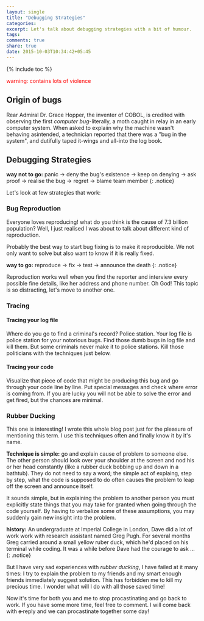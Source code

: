 ```yaml
---
layout: single
title: "Debugging Strategies"
categories:
excerpt: Let's talk about debugging strategies with a bit of humour.
tags:
comments: true
share: true
date: 2015-10-03T10:34:42+05:45
---
```

{% include toc %}

<p style="color:red">warning: contains lots of violence</p>

## Origin of bugs
Rear Admiral Dr. Grace Hopper, the inventer of COBOL, is credited with observing the first *computer bug*-literally, a moth caught in relay in an early computer system. When asked to explaiin why the machine wasn't behaving asintended, a technician reported that there was a "bug in the system", and dutifully taped it-wings and all-into the log book.

## Debugging Strategies

**way not to go:** panic -> deny the bug's existence -> keep on denying -> ask proof -> realise the bug -> regret -> blame team member
{: .notice}

Let's look at few strategies that work:

### Bug Reproduction
Everyone loves reproducing! what do you think is the cause of 7.3 billion population? Well, I just realised I was about to talk about different kind of reproduction.

Probably the best way to start bug fixing is to make it reproducible. We not only want to solve but also want to know if it is really fixed.

**way to go:** reproduce -> fix -> test -> announce the death
{: .notice}

Reproduction works well when you find the reporter and interview every possible fine details, like her address and phone number. Oh God! This topic is so distracting, let's move to another one.

### Tracing

#### Tracing your log file
Where do you go to find a criminal's record? Police station. Your log file is police station for your notorious bugs. Find those dumb bugs in log file and kill them. But some criminals never make it to police stations. Kill those politicians with the techniques just below.

#### Tracing your code
Visualize that piece of code that might be producing this bug and go through your code line by line. Put special messages and check where error is coming from. If you are lucky you will not be able to solve the error and get fired, but the chances are minimal.

### Rubber Ducking
This one is interesting! I wrote this whole blog post just for the pleasure of mentioning this term. I use this techniques often and finally know it by it's name.

**Technique is simple:** go and explain cause of problem to someone else. The other person should look over your shoulder at the screen and nod his or her head constantly (like a rubber duck bobbing up and down in a bathtub). They do not need to say a word; the simple act of explaing, step by step, what the code is supposed to do often causes the problem to leap off the screen and announce itself.

It sounds simple, but in explaining the problem to another person you must explicitly state things that you may take for granted when going through the code yourself. By having to verbalize some of these assumptions, you may suddenly gain new insight into the problem.

**history:** An undergraduate at Imperial College in London, Dave did a lot of work work with research assistant named Greg Pugh. For several months Greg carried around a small yellow ruber duck, which he'd placed on his terminal while coding. It was a while before Dave had the courage to ask ...
{: .notice}

But I have very sad experiences with *rubber ducking*, I have failed at it many times: I try to explain the problem to my friends and my smart enough friends immediately suggest solution. This has forbidden me to kill my precious time. I wonder what will I do with all those saved time!

Now it's time for both you and me to stop procastinating and go back to work. If you have some more time, feel free to comment. I will come back with <del> a </del> reply and we can procastinate together some day!